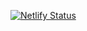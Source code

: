 [![Netlify Status](https://api.netlify.com/api/v1/badges/022c59e7-ae6b-48af-aaef-7cb64b3fc553/deploy-status)](https://app.netlify.com/sites/laughing-banach-4c5739/deploys)
